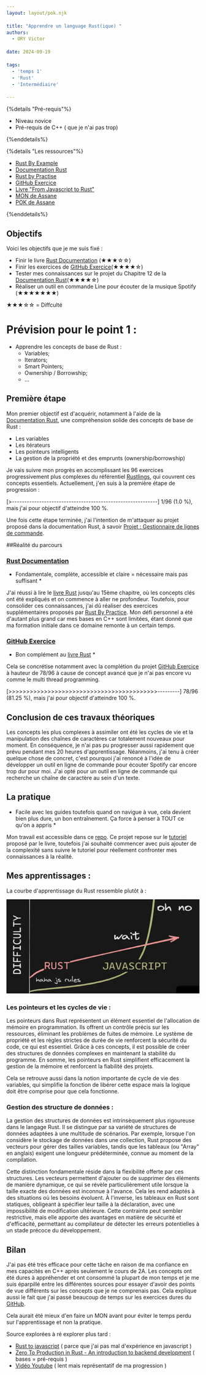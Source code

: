 ```yaml
---
layout: layout/pok.njk

title: "Apprendre un language Rust(ique) "
authors:
  - ORY Victor

date: 2024-09-19

tags:
  - 'temps 1'
  - 'Rust'
  - 'Intermédiaire'

---
```


{%details "Pré-requis"%}

- Niveau novice
- Pré-requis de C++ ( que je n'ai pas trop)

{%enddetails%}



{%details "Les ressources"%}

- [Rust By Example](https://doc.rust-lang.org/rust-by-example/)
- [Documentation Rust](https://doc.rust-lang.org/stable/book/title-page.html)
- [Rust by Practise](https://practice.rs/why-exercise.html)
- [GitHub Exercice](https://github.com/rust-lang/rustlings)
- [Livre "From Javascript to Rust"](https://github.com/wasmflow/node-to-rust/raw/HEAD/from-javascript-to-rust.pdf)
- [MON de Assane](../../../Diouf-Asssane/mon/Rust/)
- [POK de Assane](../../../Diouf-Asssane/pok/temps-1/)

{%enddetails%}

## Objectifs

Voici les objectifs que je me suis fixé :

- Finir le livre [Rust Documentation](https://doc.rust-lang.org/stable/book/title-page.html) (★★★☆☆)
- Finir les exercices de [GitHub Exercice](https://github.com/rust-lang/rustlings)(★★★★☆)
- Tester mes connaissances sur le projet du Chapitre 12 de la [Documentation Rust](https://doc.rust-lang.org/stable/book/title-page.html)(★★★★☆)
- Réaliser un outil en commande Line pour écouter de la musique Spotify (★★★★★★★)

★★★☆☆ = Diffculté

# Prévision pour le point 1 : 

- Apprendre les concepts de base de Rust :
  - Variables;
  - Iterators;
  - Smart Pointers;
  - Ownership / Borrowship;
  - ...

## Première étape

Mon premier objectif est d'acquérir, notamment à l'aide de la [Documentation Rust](https://doc.rust-lang.org/stable/book/title-page.html), une compréhension solide des concepts de base de Rust :

- Les variables
- Les itérateurs
- Les pointeurs intelligents
- La gestion de la propriété et des emprunts (ownership/borrowship)

Je vais suivre mon progrès en accomplissant les 96 exercices progressivement plus complexes du référentiel [Rustlings](https://github.com/rust-lang/rustlings), qui couvrent ces concepts essentiels. Actuellement, j'en suis à la première étape de progression : 

[>-----------------------------------------------------------] 1/96 (1.0 %), mais j'ai pour objectif d'atteindre 100 %.

Une fois cette étape terminée, j'ai l'intention de m'attaquer au projet proposé dans la documentation Rust, à savoir [Projet : Gestionnaire de lignes de commande](https://doc.rust-lang.org/book/ch12-00-an-io-project.html).

##Réalité du parcours

### [Rust Documentation](https://doc.rust-lang.org/stable/book/title-page.html) 

* Fondamentale, complète, accessible et claire =  nécessaire mais pas suffisant *

J'ai réussi à lire le [livre Rust](https://doc.rust-lang.org/stable/book/title-page.html) jusqu'au 15ème chapitre, où les concepts clés ont été expliqués et on commence à aller ne profondeur. Toutefois, pour consolider ces connaissances, j'ai dû réaliser des exercices supplémentaires proposés par [Rust By Practice](https://practice.rs/why-exercise.html). Mon défi personnel a été d'autant plus grand car mes bases en C++ sont limitées, étant donné que ma formation initiale dans ce domaine remonte à un certain temps.

### [GitHub Exercice](https://github.com/rust-lang/rustlings)

* Bon complément au [livre Rust](https://doc.rust-lang.org/stable/book/title-page.html) *

Cela se concrétise notamment avec la complétion du projet [GitHub Exercice](https://github.com/rust-lang/rustlings) à hauteur de 78/96 à cause de concept avancé que je n'ai pas encore vu comme le multi thread programming.

[>>>>>>>>>>>>>>>>>>>>>>>>>>>>>>>>>>>>>>>>>>---------] 78/96 (81.25 %), mais j'ai pour objectif d'atteindre 100 %.

## Conclusion de ces travaux théoriques

Les concepts les plus complexes à assimiler ont été les cycles de vie et la manipulation des chaînes de caractères car totalement nouveaux pour moment. En conséquence, je n'ai pas pu progresser aussi rapidement que prévu pendant mes 20 heures d'apprentissage. Néanmoins, j'ai tenu à créer quelque chose de concret, c'est pourquoi j'ai renoncé à l'idée de développer un outil en ligne de commande pour écouter Spotify car encore trop dur pour moi. J'ai opté pour un outil en ligne de commande qui recherche un chaîne de caractère au sein d'un texte.

## La pratique

* Facile avec les guides toutefois quand on navigue à vue, cela devient bien plus dure, un bon entraînement. Ça force à penser à TOUT ce qu'on a appris *

Mon travail est accessible dans ce [repo](https://github.com/Hagarde/CmdLineProject).
Ce projet repose sur le [tutoriel](https://doc.rust-lang.org/book/ch12-00-an-io-project.html) proposé par le livre, toutefois j'ai souhaité commencer avec puis ajouter de la complexité sans suivre le tutoriel pour réellement confronter mes connaissances à la réalité.

## Mes apprentissages : 

La courbe d'apprentissage du Rust ressemble plutôt à : 

![Courbe Apprentissage Rust](./learningGraphRust.webp)

### Les pointeurs et les cycles de vie :

Les pointeurs dans Rust représentent un élément essentiel de l'allocation de mémoire en programmation. Ils offrent un contrôle précis sur les ressources, éliminant les problèmes de fuites de mémoire. Le système de propriété et les règles strictes de durée de vie renforcent la sécurité du code, ce qui est essentiel. Grâce à ces concepts, il est possible de créer des structures de données complexes en maintenant la stabilité du programme. En somme, les pointeurs en Rust simplifient efficacement la gestion de la mémoire et renforcent la fiabilité des projets.

Cela se retrouve aussi dans la notion importante de cycle de vie des variables, qui simplifie la fonction de libérer cette espace mais la logique doit être comprise pour que cela fonctionne.

### Gestion des structure de données :

La gestion des structures de données est intrinsèquement plus rigoureuse dans le langage Rust. Il se distingue par sa variété de structures de données adaptées à une multitude de scénarios. Par exemple, lorsque l'on considère le stockage de données dans une collection, Rust propose des vecteurs pour gérer des tailles variables, tandis que les tableaux (ou "Array" en anglais) exigent une longueur prédéterminée, connue au moment de la compilation.

Cette distinction fondamentale réside dans la flexibilité offerte par ces structures. Les vecteurs permettent d'ajouter ou de supprimer des éléments de manière dynamique, ce qui se révèle particulièrement utile lorsque la taille exacte des données est inconnue à l'avance. Cela les rend adaptés à des situations où les besoins évoluent. À l'inverse, les tableaux en Rust sont statiques, obligeant à spécifier leur taille à la déclaration, avec une impossibilité de modification ultérieure. Cette contrainte peut sembler restrictive, mais elle apporte des avantages en matière de sécurité et d'efficacité, permettant au compilateur de détecter les erreurs potentielles à un stade précoce du développement.

## Bilan

J'ai pas été très efficace pour cette tâche en raison de ma confiance en mes capacités en C++ après seulement le cours de 2A. Les concepts ont été dures à appréhender et ont consommé la plupart de mon temps et je me suis éparpillé entre les différentes sources pour essayer d'avoir des points de vue différents sur les concepts que je ne comprenais pas. Cela explique aussi le fait que j'ai passé beaucoup de temps sur les exercices dures du [GitHub](https://github.com/rust-lang/rustlings).

Cela aurait été mieux d'en faire un MON avant pour éviter le temps perdu sur l'apprentissage et non la pratique.

Source explorées à ré explorer plus tard :
- [Rust to javascript](https://annas-archive.org/md5/77a5209a50709593652c64d097088439) ( parce que j'ai pas mal d'expérience en javascript )
- [Zero To Production in Rust - An introduction to backend development](https://annas-archive.org/md5/819c53acaf3bff8c145179d26aa8cd0a) ( bases = pré-requis )
- [Vidéo Youtube](https://www.youtube.com/watch?v=BpPEoZW5IiY) ( lent mais représentatif de ma progression )